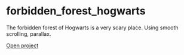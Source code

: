 # forbidden_forest_hogwarts
 The forbidden forest of Hogwarts is a very scary place. Using smooth scrolling, parallax.
 
[Open project](https://mkotolevsky.github.io/forbidden_forest_hogwarts/)
